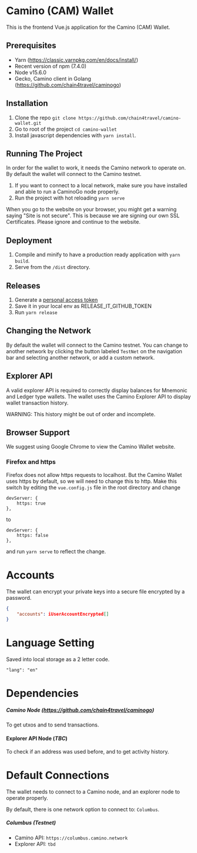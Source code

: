 # Camino (CAM) Wallet

This is the frontend Vue.js application for the Camino (CAM) Wallet.

## Prerequisites

-   Yarn (https://classic.yarnpkg.com/en/docs/install/)
-   Recent version of npm (7.4.0)
-   Node v15.6.0
-   Gecko, Camino client in Golang (https://github.com/chain4travel/caminogo)

## Installation

1. Clone the repo `git clone https://github.com/chain4travel/camino-wallet.git`
2. Go to root of the project `cd camino-wallet`
3. Install javascript dependencies with `yarn install`.

## Running The Project



In order for the wallet to work, it needs the Camino network to operate on. By default the wallet will connect to the Camino testnet.

1. If you want to connect to a local network, make sure you have installed and able to run a CaminoGo node properly.
2. Run the project with hot reloading `yarn serve`

When you go to the website on your browser, you might get a warning saying
"Site is not secure". This is because we are signing our own SSL Certificates. Please ignore and continue to the website.

## Deployment

1.  Compile and minify to have a production ready application with `yarn build`.
2.  Serve from the `/dist` directory.

## Releases

1.  Generate a [personal access token](https://github.com/settings/tokens/new?scopes=repo&description=release-it)
2.  Save it in your local env as RELEASE_IT_GITHUB_TOKEN
3.  Run `yarn release`

## Changing the Network

By default the wallet will connect to the Camino testnet. You can change to another network by clicking the button labeled `TestNet` on the navigation bar and selecting another network, or add a custom network.

## Explorer API

A valid explorer API is required to correctly display balances for Mnemonic and Ledger type wallets.
The wallet uses the Camino Explorer API to display wallet transaction history.

WARNING: This history might be out of order and incomplete.

## Browser Support

We suggest using Google Chrome to view the Camino Wallet website.

### Firefox and https

Firefox does not allow https requests to localhost. But the Camino Wallet uses https by default, so we will need to change this to http. Make this switch by editing the `vue.config.js` file in the root directory and change

```
devServer: {
    https: true
},
```

to

```
devServer: {
    https: false
},
```

and run `yarn serve` to reflect the change.

# Accounts

The wallet can encrypt your private keys into a secure file encrypted by a password.

```json
{
    "accounts": iUserAccountEncrypted[]
}
```

# Language Setting

Saved into local storage as a 2 letter code.

```
"lang": "en"
```

# Dependencies

##### Camino Node (https://github.com/chain4travel/caminogo)

To get utxos and to send transactions.

#### Explorer API Node (*TBC*)

To check if an address was used before, and to get activity history.

# Default Connections

The wallet needs to connect to a Camino node, and an explorer node to operate properly.

By default, there is one network option to connect to: `Columbus`.

##### Columbus (Testnet)

-   Camino API: `https://columbus.camino.network`
-   Explorer API: `tbd`

